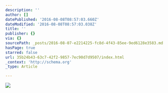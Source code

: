 ```yaml
---
description: ''
author: []
datePublished: '2016-08-08T08:57:03.660Z'
dateModified: '2016-08-08T08:57:03.038Z'
title: ''
publisher: {}
via: {}
sourcePath: _posts/2016-08-07-e2214225-fc8d-4f43-85ee-9ed6128e3583.md
hasPage: true
starred: false
url: 35b24b43-63c7-42f2-9857-7ec90d7d9507/index.html
_context: 'http://schema.org'
_type: Article

---
```

![](https://the-grid-user-content.s3-us-west-2.amazonaws.com/828d7a51-356c-4657-b3a0-1be639bbf5be.jpg)